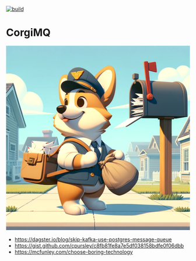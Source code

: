 [![build](https://github.com/hailuand/corgio-mq/actions/workflows/maven.yaml/badge.svg)](https://github.com/hailuand/corgio-mq/actions/workflows/maven.yaml)

# CorgiMQ
<p style="text-align: center;">
<img alt="Postal corgi" src="postcorg.jpg"/>
</p>

- https://dagster.io/blog/skip-kafka-use-postgres-message-queue
- https://gist.github.com/cpursley/c8fb81fe8a7e5df038158bdfe0f06dbb
- https://mcfunley.com/choose-boring-technology